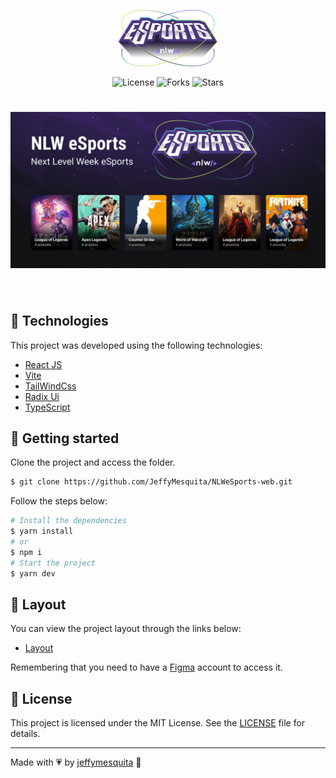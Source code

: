 <p align="center">
  <img alt="DuoMatch" src=".github/logo.png" width="160px">
</p>

<p align="center">
  <img  src="https://img.shields.io/static/v1?label=license&message=MIT&color=991f36&labelColor=0D133D" alt="License">

  <img src="https://img.shields.io/github/forks/jeffymesquita/NLWeSports-web?label=forks&message=MIT&color=991f36&labelColor=0D133D" alt="Forks">     

  <img src="https://img.shields.io/github/stars/jeffymesquita/NLWeSports-web?label=stars&message=MIT&color=991f36&labelColor=0D133D" alt="Stars">
</p>

<h1 align="center">
    <img alt="duoMatch" title="DuoMatch" src=".github/cover.png" />
</h1>

<br>

## 🧪 Technologies

This project was developed using the following technologies:

- [React JS](https://reactjs.org)
- [Vite](https://vitejs.dev)
- [TailWindCss](https://tailwindcss.com)
- [Radix Ui](https://www.radix-ui.com)
- [TypeScript](https://www.typescriptlang.org)  

## 🚀 Getting started

Clone the project and access the folder.

```bash
$ git clone https://github.com/JeffyMesquita/NLWeSports-web.git
```


Follow the steps below:
```bash
# Install the dependencies
$ yarn install
# or
$ npm i
# Start the project
$ yarn dev
```

## 🔖 Layout

You can view the project layout through the links below:

- [Layout](https://www.figma.com/file/EUgvN1dzqeyCwS5rY9sjsA/NLW-eSports-Community) 

Remembering that you need to have a [Figma](http://figma.com/) account to access it.

## 📝 License

This project is licensed under the MIT License. See the [LICENSE](LICENSE) file for details.

---

Made with :heartpulse: by [jeffymesquita](...) 👋
